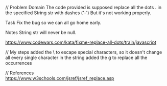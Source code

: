 // Problem Domain
  The code provided is supposed replace all the dots . in the specified String str with dashes ('-') But it's not working properly.

  Task
  Fix the bug so we can all go home early.

  Notes
  String str will never be null.

  https://www.codewars.com/kata/fixme-replace-all-dots/train/javascript


// My steps
  added the \ to escape special characters, so it doesn't change all every single character in the string
  added the g to replace all the occurrences
  
// References  
  https://www.w3schools.com/jsref/jsref_replace.asp